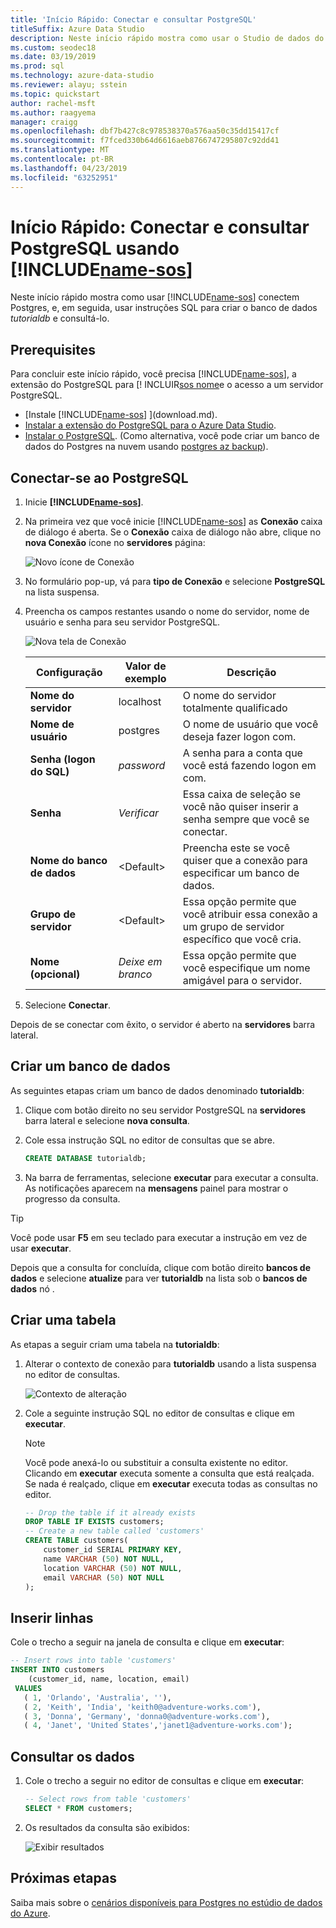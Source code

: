 ```yaml
---
title: 'Início Rápido: Conectar e consultar PostgreSQL'
titleSuffix: Azure Data Studio
description: Neste início rápido mostra como usar o Studio de dados do Azure para se conectar ao PostgreSQL e executar uma consulta
ms.custom: seodec18
ms.date: 03/19/2019
ms.prod: sql
ms.technology: azure-data-studio
ms.reviewer: alayu; sstein
ms.topic: quickstart
author: rachel-msft
ms.author: raagyema
manager: craigg
ms.openlocfilehash: dbf7b427c8c978538370a576aa50c35dd15417cf
ms.sourcegitcommit: f7fced330b64d6616aeb8766747295807c92dd41
ms.translationtype: MT
ms.contentlocale: pt-BR
ms.lasthandoff: 04/23/2019
ms.locfileid: "63252951"
---
```

# <a name="quickstart-connect-and-query-postgresql-using-includename-sosincludesname-sos-shortmd"></a>Início Rápido: Conectar e consultar PostgreSQL usando [!INCLUDE[name-sos](../includes/name-sos-short.md)]
Neste início rápido mostra como usar [!INCLUDE[name-sos](../includes/name-sos-short.md)] conectem Postgres, e, em seguida, usar instruções SQL para criar o banco de dados *tutorialdb* e consultá-lo.

## <a name="prerequisites"></a>Prerequisites

Para concluir este início rápido, você precisa [!INCLUDE[name-sos](../includes/name-sos-short.md)], a extensão do PostgreSQL para [! INCLUIR[sos nome](../includes/name-sos-short.md)e o acesso a um servidor PostgreSQL.

- [Instale [!INCLUDE[name-sos](../includes/name-sos-short.md)] ](download.md).
- [Instalar a extensão do PostgreSQL para o Azure Data Studio](postgres-extension.md).
- [Instalar o PostgreSQL](https://www.postgresql.org/download/). (Como alternativa, você pode criar um banco de dados do Postgres na nuvem usando [postgres az backup](https://docs.microsoft.com/azure/postgresql/quickstart-create-server-up-azure-cli)). 

## <a name="connect-to-postgresql"></a>Conectar-se ao PostgreSQL

1. Inicie **[!INCLUDE[name-sos](../includes/name-sos-short.md)]**.

2. Na primeira vez que você inicie [!INCLUDE[name-sos](../includes/name-sos-short.md)] as **Conexão** caixa de diálogo é aberta. Se o **Conexão** caixa de diálogo não abre, clique no **nova Conexão** ícone no **servidores** página:

   ![Novo ícone de Conexão](media/quickstart-postgresql/new-connection-icon.png)

3. No formulário pop-up, vá para **tipo de Conexão** e selecione **PostgreSQL** na lista suspensa.


4. Preencha os campos restantes usando o nome do servidor, nome de usuário e senha para seu servidor PostgreSQL. 

   ![Nova tela de Conexão](media/quickstart-postgresql/new-connection-screen.png)  

   | Configuração       | Valor de exemplo | Descrição |
   | ------------ | ------------------ | ------------------------------------------------- | 
   | **Nome do servidor** | localhost | O nome do servidor totalmente qualificado |
   | **Nome de usuário** | postgres | O nome de usuário que você deseja fazer logon com. |
   | **Senha (logon do SQL)** | *password* | A senha para a conta que você está fazendo logon em com. |
   | **Senha** | *Verificar* | Essa caixa de seleção se você não quiser inserir a senha sempre que você se conectar. |
   | **Nome do banco de dados** | \<Default\> | Preencha este se você quiser que a conexão para especificar um banco de dados. |
   | **Grupo de servidor** | \<Default\> | Essa opção permite que você atribuir essa conexão a um grupo de servidor específico que você cria. | 
   | **Nome (opcional)** | *Deixe em branco* | Essa opção permite que você especifique um nome amigável para o servidor. | 

5. Selecione **Conectar**. 

Depois de se conectar com êxito, o servidor é aberto na **servidores** barra lateral.


## <a name="create-a-database"></a>Criar um banco de dados

As seguintes etapas criam um banco de dados denominado **tutorialdb**:

1. Clique com botão direito no seu servidor PostgreSQL na **servidores** barra lateral e selecione **nova consulta**.

2. Cole essa instrução SQL no editor de consultas que se abre.

   ```sql
   CREATE DATABASE tutorialdb;
   ```

3. Na barra de ferramentas, selecione **executar** para executar a consulta. As notificações aparecem na **mensagens** painel para mostrar o progresso da consulta.

>[!TIP]
> Você pode usar **F5** em seu teclado para executar a instrução em vez de usar **executar**.

Depois que a consulta for concluída, clique com botão direito **bancos de dados** e selecione **atualize** para ver **tutorialdb** na lista sob o **bancos de dados** nó .


## <a name="create-a-table"></a>Criar uma tabela

 As etapas a seguir criam uma tabela na **tutorialdb**:

1. Alterar o contexto de conexão para **tutorialdb** usando a lista suspensa no editor de consultas. 

   ![Contexto de alteração](media/quickstart-postgresql/change-context.png)

2. Cole a seguinte instrução SQL no editor de consultas e clique em **executar**. 

   > [!NOTE]
   > Você pode anexá-lo ou substituir a consulta existente no editor. Clicando em **executar** executa somente a consulta que está realçada. Se nada é realçado, clique em **executar** executa todas as consultas no editor.

   ```sql
   -- Drop the table if it already exists
   DROP TABLE IF EXISTS customers;
   -- Create a new table called 'customers'
   CREATE TABLE customers(
       customer_id SERIAL PRIMARY KEY,
       name VARCHAR (50) NOT NULL,
       location VARCHAR (50) NOT NULL,
       email VARCHAR (50) NOT NULL
   );
   ```

## <a name="insert-rows"></a>Inserir linhas

Cole o trecho a seguir na janela de consulta e clique em **executar**:

   ```sql
   -- Insert rows into table 'customers'
   INSERT INTO customers
       (customer_id, name, location, email)
    VALUES
      ( 1, 'Orlando', 'Australia', ''),
      ( 2, 'Keith', 'India', 'keith0@adventure-works.com'),
      ( 3, 'Donna', 'Germany', 'donna0@adventure-works.com'),
      ( 4, 'Janet', 'United States','janet1@adventure-works.com');
   ```

## <a name="query-the-data"></a>Consultar os dados

1. Cole o trecho a seguir no editor de consultas e clique em **executar**:
   
   ```sql
   -- Select rows from table 'customers'
   SELECT * FROM customers; 
   ```

2. Os resultados da consulta são exibidos:

   ![Exibir resultados](media/quickstart-postgresql/view-results.png)

## <a name="next-steps"></a>Próximas etapas

Saiba mais sobre o [cenários disponíveis para Postgres no estúdio de dados do Azure](postgres-extension.md). 